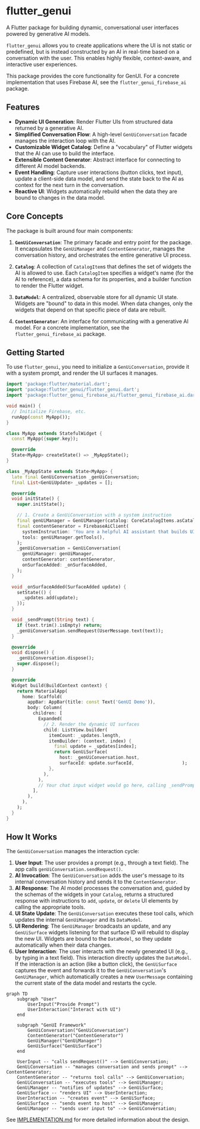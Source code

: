 # flutter_genui

A Flutter package for building dynamic, conversational user interfaces powered by generative AI models.

`flutter_genui` allows you to create applications where the UI is not static or predefined, but is instead constructed by an AI in real-time based on a conversation with the user. This enables highly flexible, context-aware, and interactive user experiences.

This package provides the core functionality for GenUI. For a concrete implementation that uses Firebase AI, see the `flutter_genui_firebase_ai` package.

## Features

- **Dynamic UI Generation**: Render Flutter UIs from structured data returned by a generative AI.
- **Simplified Conversation Flow**: A high-level `GenUiConversation` facade manages the interaction loop with the AI.
- **Customizable Widget Catalog**: Define a "vocabulary" of Flutter widgets that the AI can use to build the interface.
- **Extensible Content Generator**: Abstract interface for connecting to different AI model backends.
- **Event Handling**: Capture user interactions (button clicks, text input), update a client-side data model, and send the state back to the AI as context for the next turn in the conversation.
- **Reactive UI**: Widgets automatically rebuild when the data they are bound to changes in the data model.

## Core Concepts

The package is built around four main components:

1.  **`GenUiConversation`**: The primary facade and entry point for the package. It encapsulates the `GenUiManager` and `ContentGenerator`, manages the conversation history, and orchestrates the entire generative UI process.

2.  **`Catalog`**: A collection of `CatalogItem`s that defines the set of widgets the AI is allowed to use. Each `CatalogItem` specifies a widget's name (for the AI to reference), a data schema for its properties, and a builder function to render the Flutter widget.

3.  **`DataModel`**: A centralized, observable store for all dynamic UI state. Widgets are "bound" to data in this model. When data changes, only the widgets that depend on that specific piece of data are rebuilt.

4.  **`ContentGenerator`**: An interface for communicating with a generative AI model. For a concrete implementation, see the `flutter_genui_firebase_ai` package.

## Getting Started

To use `flutter_genui`, you need to initialize a `GenUiConversation`, provide it with a system prompt, and render the UI surfaces it manages.

```dart
import 'package:flutter/material.dart';
import 'package:flutter_genui/flutter_genui.dart';
import 'package:flutter_genui_firebase_ai/flutter_genui_firebase_ai.dart';

void main() {
  // Initialize Firebase, etc.
  runApp(const MyApp());
}

class MyApp extends StatefulWidget {
  const MyApp({super.key});

  @override
  State<MyApp> createState() => _MyAppState();
}

class _MyAppState extends State<MyApp> {
  late final GenUiConversation _genUiConversation;
  final List<GenUiUpdate> _updates = [];

  @override
  void initState() {
    super.initState();

    // 1. Create a GenUiConversation with a system instruction
    final genUiManager = GenUiManager(catalog: CoreCatalogItems.asCatalog());
    final contentGenerator = FirebaseAiClient(
      systemInstruction: 'You are a helpful AI assistant that builds UIs.',
      tools: genUiManager.getTools(),
    );
    _genUiConversation = GenUiConversation(
      genUiManager: genUiManager,
      contentGenerator: contentGenerator,
      onSurfaceAdded: _onSurfaceAdded,
    );
  }

  void _onSurfaceAdded(SurfaceAdded update) {
    setState(() {
      _updates.add(update);
    });
  }

  void _sendPrompt(String text) {
    if (text.trim().isEmpty) return;
    _genUiConversation.sendRequest(UserMessage.text(text));
  }

  @override
  void dispose() {
    _genUiConversation.dispose();
    super.dispose();
  }

  @override
  Widget build(BuildContext context) {
    return MaterialApp(
      home: Scaffold(
        appBar: AppBar(title: const Text('GenUI Demo')),
        body: Column(
          children: [
            Expanded(
              // 2. Render the dynamic UI surfaces
              child: ListView.builder(
                itemCount: _updates.length,
                itemBuilder: (context, index) {
                  final update = _updates[index];
                  return GenUiSurface(
                    host: _genUiConversation.host,
                    surfaceId: update.surfaceId,                  );
                },
              ),
            ),
            // Your chat input widget would go here, calling _sendPrompt
          ],
        ),
      ),
    );
  }
}
```

## How It Works

The `GenUiConversation` manages the interaction cycle:

1. **User Input**: The user provides a prompt (e.g., through a text field). The app calls `genUiConversation.sendRequest()`.
2. **AI Invocation**: The `GenUiConversation` adds the user's message to its internal conversation history and sends it to the `ContentGenerator`.
3. **AI Response**: The AI model processes the conversation and, guided by the schemas of the widgets in your `Catalog`, returns a structured response with instructions to `add`, `update`, or `delete` UI elements by calling the appropriate tools.
4. **UI State Update**: The `GenUiConversation` executes these tool calls, which updates the internal `GenUiManager` and its `DataModel`.
5. **UI Rendering**: The `GenUiManager` broadcasts an update, and any `GenUiSurface` widgets listening for that surface ID will rebuild to display the new UI. Widgets are bound to the `DataModel`, so they update automatically when their data changes.
6. **User Interaction**: The user interacts with the newly generated UI (e.g., by typing in a text field). This interaction directly updates the `DataModel`. If the interaction is an action (like a button click), the `GenUiSurface` captures the event and forwards it to the `GenUiConversation`'s `GenUiManager`, which automatically creates a new `UserMessage` containing the current state of the data model and restarts the cycle.

```mermaid
graph TD
    subgraph "User"
        UserInput("Provide Prompt")
        UserInteraction("Interact with UI")
    end

    subgraph "GenUI Framework"
        GenUiConversation("GenUiConversation")
        ContentGenerator("ContentGenerator")
        GenUiManager("GenUiManager")
        GenUiSurface("GenUiSurface")
    end

    UserInput -- "calls sendRequest()" --> GenUiConversation;
    GenUiConversation -- "manages conversation and sends prompt" --> ContentGenerator;
    ContentGenerator -- "returns tool calls" --> GenUiConversation;
    GenUiConversation -- "executes tools" --> GenUiManager;
    GenUiManager -- "notifies of updates" --> GenUiSurface;
    GenUiSurface -- "renders UI" --> UserInteraction;
    UserInteraction -- "creates event" --> GenUiSurface;
    GenUiSurface -- "sends event to host" --> GenUiManager;
    GenUiManager -- "sends user input to" --> GenUiConversation;
```

See [IMPLEMENTATION.md](./IMPLEMENTATION.md) for more detailed information about the design.
